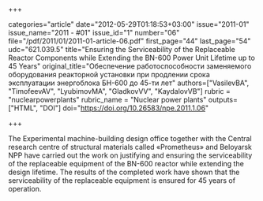 +++

categories="article"
date="2012-05-29T01:18:53+03:00"
issue="2011-01"
issue_name="2011 - #01"
issue_id="1"
number="06"
file="/pdf/2011/01/2011-01-article-06.pdf"
first_page="44"
last_page="54"
udc="621.039.5"
title="Ensuring the Serviceability of the Replaceable Reactor Components while Extending the BN-600 Power Unit Lifetime up to 45 Years"
original_title="Обеспечение работоспособности заменяемого оборудования реакторной установки при продлении срока эксплуатации энергоблока БН-600 до 45-ти лет"
authors=["VasilevBA", "TimofeevAV", "LyubimovMA", "GladkovVV", "KaydalovVB"]
rubric = "nuclearpowerplants"
rubric_name = "Nuclear power plants"
outputs=["HTML", "DOI"]
doi="https://doi.org/10.26583/npe.2011.1.06"

+++

The Experimental machine-building design office together with the Central research centre of structural materials called «Prometheus» and Beloyarsk NPP have carried out the work on justifying and ensuring the serviceability of the replaceable equipment of the BN-600 reactor while extending the design lifetime. The results of the completed work have shown that the serviceability of the replaceable equipment is ensured for 45 years of operation.
